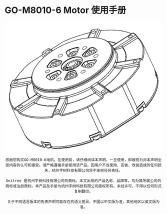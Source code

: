 # GO-M8010-6 Motor 使用手册

<center>
<img src="./img/reamd.jpg" style="zoom:100%" alt="Go1电机。。。 "/>

```note
感谢您购买GO-M8010-6电机。在使用前，请仔细阅读本声明，一旦使用，即被视为对本声明全部内容的认可和接受。请严格遵循手册使用该产品。因用户不当使用、安装、改装造成的任何损失，杭州宇树科技有限公司将不承担任何责任。

Unitree 是杭州宇树科技有限公司的商标。本文出现的产品名称、品牌等，均为其所属公司的商标或注册商标。本产品及手册为杭州宇树科技有限公司版权所有。未经许可，不得以任何形式复制翻印。

关于不同语言版本的免责声明可能存在的语义差异，中国以中文版为准，其他地区以英文版为准。
```


